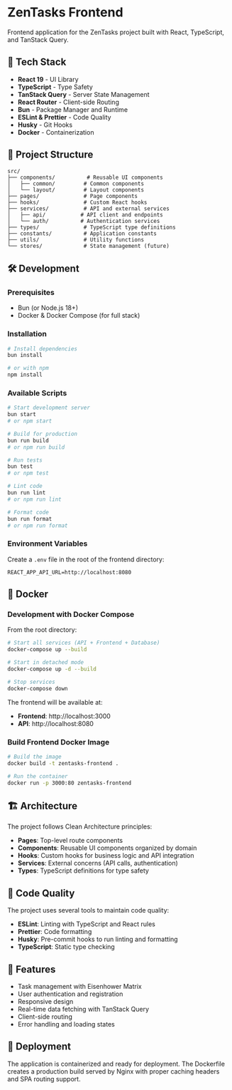 # ZenTasks Frontend

Frontend application for the ZenTasks project built with React, TypeScript, and TanStack Query.

## 🚀 Tech Stack

- **React 19** - UI Library
- **TypeScript** - Type Safety
- **TanStack Query** - Server State Management  
- **React Router** - Client-side Routing
- **Bun** - Package Manager and Runtime
- **ESLint & Prettier** - Code Quality
- **Husky** - Git Hooks
- **Docker** - Containerization

## 📁 Project Structure

```
src/
├── components/          # Reusable UI components
│   ├── common/         # Common components
│   └── layout/         # Layout components
├── pages/              # Page components
├── hooks/              # Custom React hooks
├── services/           # API and external services
│   ├── api/           # API client and endpoints
│   └── auth/          # Authentication services
├── types/              # TypeScript type definitions
├── constants/          # Application constants
├── utils/              # Utility functions
└── stores/             # State management (future)
```

## 🛠️ Development

### Prerequisites

- Bun (or Node.js 18+)
- Docker & Docker Compose (for full stack)

### Installation

```bash
# Install dependencies
bun install

# or with npm
npm install
```

### Available Scripts

```bash
# Start development server
bun start
# or npm start

# Build for production
bun run build
# or npm run build

# Run tests
bun test
# or npm test

# Lint code
bun run lint
# or npm run lint

# Format code
bun run format
# or npm run format
```

### Environment Variables

Create a `.env` file in the root of the frontend directory:

```env
REACT_APP_API_URL=http://localhost:8080
```

## 🐳 Docker

### Development with Docker Compose

From the root directory:

```bash
# Start all services (API + Frontend + Database)
docker-compose up --build

# Start in detached mode
docker-compose up -d --build

# Stop services
docker-compose down
```

The frontend will be available at:
- **Frontend**: http://localhost:3000
- **API**: http://localhost:8080

### Build Frontend Docker Image

```bash
# Build the image
docker build -t zentasks-frontend .

# Run the container
docker run -p 3000:80 zentasks-frontend
```

## 🏗️ Architecture

The project follows Clean Architecture principles:

- **Pages**: Top-level route components
- **Components**: Reusable UI components organized by domain
- **Hooks**: Custom hooks for business logic and API integration
- **Services**: External concerns (API calls, authentication)
- **Types**: TypeScript definitions for type safety

## 🔧 Code Quality

The project uses several tools to maintain code quality:

- **ESLint**: Linting with TypeScript and React rules
- **Prettier**: Code formatting
- **Husky**: Pre-commit hooks to run linting and formatting
- **TypeScript**: Static type checking

## 📱 Features

- Task management with Eisenhower Matrix
- User authentication and registration
- Responsive design
- Real-time data fetching with TanStack Query
- Client-side routing
- Error handling and loading states

## 🚀 Deployment

The application is containerized and ready for deployment. The Dockerfile creates a production build served by Nginx with proper caching headers and SPA routing support.